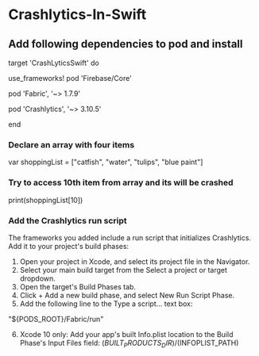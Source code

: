 # Crashlytics-In-Swift

## Add following dependencies to pod and install
target 'CrashLyticsSwift' do

  use_frameworks!
  pod 'Firebase/Core'
  
  pod 'Fabric', '~> 1.7.9'
  
  pod 'Crashlytics', '~> 3.10.5'

end
### Declare an array with four items
  var shoppingList = ["catfish", "water", "tulips", "blue paint"]
### Try to access 10th item from array and its will be crashed
  print(shoppingList[10])
### Add the Crashlytics run script

The frameworks you added include a run script that initializes Crashlytics. Add it to your project's build phases:

1. Open your project in Xcode, and select its project file in the Navigator.
2. Select your main build target from the Select a project or target dropdown.
3. Open the target's Build Phases tab.
4. Click + Add a new build phase, and select New Run Script Phase.
5. Add the following line to the Type a script... text box:

  "${PODS_ROOT}/Fabric/run"
 
6. Xcode 10 only: Add your app's built Info.plist location to the Build Phase's Input Files field:
   $(BUILT_PRODUCTS_DIR)/$(INFOPLIST_PATH)
